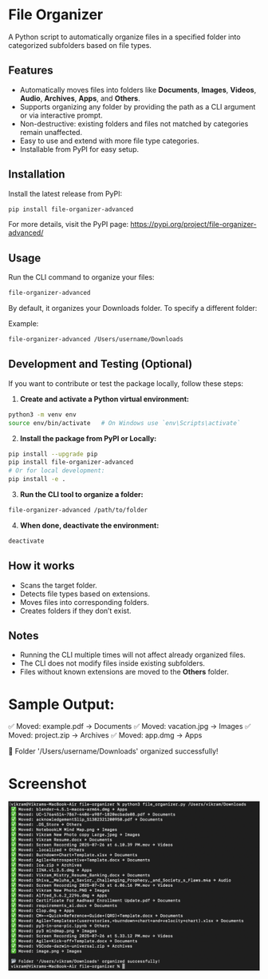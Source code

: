 # File Organizer

A Python script to automatically organize files in a specified folder into categorized subfolders based on file types.

## Features

- Automatically moves files into folders like **Documents**, **Images**, **Videos**, **Audio**, **Archives**, **Apps**, and **Others**.
- Supports organizing any folder by providing the path as a CLI argument or via interactive prompt.
- Non-destructive: existing folders and files not matched by categories remain unaffected.
- Easy to use and extend with more file type categories.
- Installable from PyPI for easy setup.

## Installation

Install the latest release from PyPI:

~~~bash
pip install file-organizer-advanced
~~~

For more details, visit the PyPI page:
https://pypi.org/project/file-organizer-advanced/

## Usage

Run the CLI command to organize your files:
~~~bash
file-organizer-advanced
~~~

By default, it organizes your Downloads folder. To specify a different folder:

Example:

~~~bash
file-organizer-advanced /Users/username/Downloads
~~~

## Development and Testing (Optional)

If you want to contribute or test the package locally, follow these steps:

1. **Create and activate a Python virtual environment:**

~~~bash
python3 -m venv env
source env/bin/activate   # On Windows use `env\Scripts\activate`
~~~
2. **Install the package from PyPI or Locally:**
~~~bash
pip install --upgrade pip
pip install file-organizer-advanced
# Or for local development:
pip install -e .
~~~
3. **Run the CLI tool to organize a folder:**
~~~bash
file-organizer-advanced /path/to/folder
~~~
4.	**When done, deactivate the environment:**
~~~bash
deactivate
~~~

## How it works

- Scans the target folder.
- Detects file types based on extensions.
- Moves files into corresponding folders.
- Creates folders if they don’t exist.

## Notes

- Running the CLI multiple times will not affect already organized files.
- The CLI does not modify files inside existing subfolders.
- Files without known extensions are moved to the **Others** folder.

# Sample Output:
✅ Moved: example.pdf → Documents
✅ Moved: vacation.jpg → Images
✅ Moved: project.zip → Archives
✅ Moved: app.dmg → Apps

📂 Folder '/Users/username/Downloads' organized successfully!

# Screenshot
![Script Output Screenshot](File_Organizer_Screenshot.PNG)